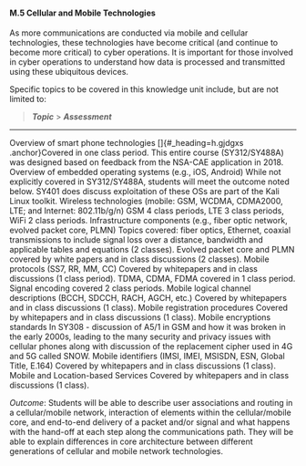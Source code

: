 #### M.5 Cellular and Mobile Technologies

As more communications are conducted via mobile and cellular
technologies, these technologies have become critical (and continue to
become more critical) to cyber operations. It is important for those
involved in cyber operations to understand how data is processed and
transmitted using these ubiquitous devices.

Specific topics to be covered in this knowledge unit include, but are
not limited to:

  > ***Topic***                                                                          > ***Assessment***
  -------------------------------------------------------------------------------------- -------------------------------------------------------------------------------------------------------------------------------------------------------------------------------------------------------------------------------------------------------------
  Overview of smart phone technologies                                                   []{#_heading=h.gjdgxs .anchor}Covered in one class period. This entire course (SY312/SY488A) was designed based on feedback from the NSA-CAE application in 2018.
  Overview of embedded operating systems (e.g., iOS, Android)                            While not explicitly covered in SY312/SY488A, students will meet the outcome noted below. SY401 does discuss exploitation of these OSs are part of the Kali Linux toolkit.
  Wireless technologies (mobile: GSM, WCDMA, CDMA2000, LTE; and Internet: 802.11b/g/n)   GSM 4 class periods, LTE 3 class periods, WiFi 2 class periods.
  Infrastructure components (e.g., fiber optic network, evolved packet core, PLMN)       Topics covered: fiber optics, Ethernet, coaxial transmissions to include signal loss over a distance, bandwidth and applicable tables and equations (2 classes). Evolved packet core and PLMN covered by white papers and in class discussions (2 classes).
  Mobile protocols (SS7, RR, MM, CC)                                                     Covered by whitepapers and in class discussions (1 class period). TDMA, CDMA, FDMA covered in 1 class period. Signal encoding covered 2 class periods.
  Mobile logical channel descriptions (BCCH, SDCCH, RACH, AGCH, etc.)                    Covered by whitepapers and in class discussions (1 class).
  Mobile registration procedures                                                         Covered by whitepapers and in class discussions (1 class).
  Mobile encryptions standards                                                           In SY308 - discussion of A5/1 in GSM and how it was broken in the early 2000s, leading to the many security and privacy issues with cellular phones along with discussion of the replacement cipher used in 4G and 5G called SNOW.
  Mobile identifiers (IMSI, IMEI, MSISDN, ESN, Global Title, E.164)                      Covered by whitepapers and in class discussions (1 class).
  Mobile and Location-based Services                                                     Covered by whitepapers and in class discussions (1 class).

*Outcome*: Students will be able to describe user associations and
routing in a cellular/mobile network, interaction of elements within the
cellular/mobile core, and end-to-end delivery of a packet and/or signal
and what happens with the hand-off at each step along the communications
path. They will be able to explain differences in core architecture
between different generations of cellular and mobile network
technologies.
